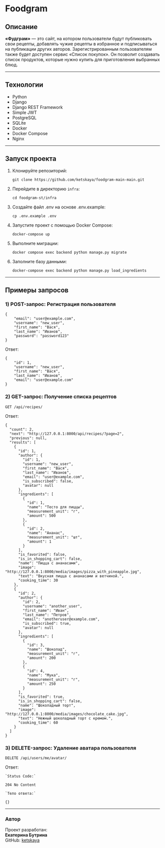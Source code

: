 # Foodgram

## Описание
**«Фудграм»** — это сайт, на котором пользователи будут публиковать свои рецепты, добавлять чужие рецепты в избранное и подписываться на публикации других авторов. Зарегистрированным пользователям также будет доступен сервис «Список покупок». Он позволит создавать список продуктов, которые нужно купить для приготовления выбранных блюд.

---

## Технологии
- Python 
- Django
- Django REST Framework
- Simple JWT
- PostgreSQL
- SQLite 
- Docker
- Docker Compose
- Nginx

---

## Запуск проекта

1. Клонируйте репозиторий:
   
   `git clone https://github.com/ketskaya/foodgram-main-main.git`

2. Перейдите в директорию `infra`:
   
   `cd foodgram-st/infra`

3. Создайте файл .env на основе .env.example:
   
   `cp .env.example .env`

4. Запустите проект с помощью Docker Compose:
   
   `docker-compose up`

5. Выполните миграции:
    
   `docker compose exec backend python manage.py migrate`

6. Заполните базу данными:
    
   `docker-compose exec backend python manage.py load_ingredients`

---

## Примеры запросов

### 1) POST-запрос: Регистрация пользователя

```
{
    "email": "user@example.com",
    "username": "new_user",
    "first_name": "Вася",
    "last_name": "Иванов",
    "password": "password123"
}
```

Ответ:
```
{
    "id": 1,
    "username": "new_user",
    "first_name": "Вася",
    "last_name": "Иванов",
    "email": "user@example.com"
}
```

### 2) GET-запрос: Получение списка рецептов

`GET /api/recipes/`

Ответ:
```
{
  "count": 2,
  "next": "http://127.0.0.1:8000/api/recipes/?page=2",
  "previous": null,
  "results": [
    {
      "id": 1,
      "author": {
        "id": 1,
        "username": "new_user",
        "first_name": "Вася",
        "last_name": "Иванов",
        "email": "user@example.com",
        "is_subscribed": false,
        "avatar": null
      },
      "ingredients": [
        {
          "id": 1,
          "name": "Тесто для пиццы",
          "measurement_unit": "г",
          "amount": 500
        },
        {
          "id": 2,
          "name": "Ананас",
          "measurement_unit": "шт",
          "amount": 1
        }
      ],
      "is_favorited": false,
      "is_in_shopping_cart": false,
      "name": "Пицца с ананасами",
      "image": "http://127.0.0.1:8000/media/images/pizza_with_pineapple.jpg",
      "text": "Вкусная пицца с ананасами и ветчиной.",
      "cooking_time": 30
    },
    {
      "id": 2,
      "author": {
        "id": 2,
        "username": "another_user",
        "first_name": "Иван",
        "last_name": "Петров",
        "email": "anotheruser@example.com",
        "is_subscribed": true,
        "avatar": null
      },
      "ingredients": [
        {
          "id": 3,
          "name": "Шоколад",
          "measurement_unit": "г",
          "amount": 200
        },
        {
          "id": 4,
          "name": "Мука",
          "measurement_unit": "г",
          "amount": 250
        }
      ],
      "is_favorited": true,
      "is_in_shopping_cart": false,
      "name": "Шоколадный торт",
      "image": "http://127.0.0.1:8000/media/images/chocolate_cake.jpg",
      "text": "Нежный шоколадный торт с кремом.",
      "cooking_time": 60
    }
  ]
}
```

### 3) DELETE-запрос: Удаление аватара пользователя

`DELETE /api/users/me/avatar/`

Ответ:
```
`Status Code:`

204 No Content

`Тело ответа:`

{}
```

---

### Автор
Проект разработан:  
**Екатерина Бутрина**   
GitHub: [ketskaya](https://github.com/ketskaya)

